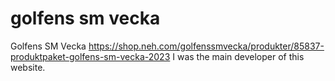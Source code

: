 # golfens sm vecka
Golfens SM Vecka
https://shop.neh.com/golfenssmvecka/produkter/85837-produktpaket-golfens-sm-vecka-2023
I was the main developer of this website.
